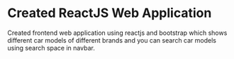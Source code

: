 # Created ReactJS Web Application
Created frontend web application using reactjs and bootstrap which shows different car models of different brands and you can search car models using search space in navbar.
